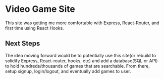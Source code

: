 # Video Game Site

This site was getting me more comfortable with Express, React-Router, and first time using React Hooks.

## Next Steps

The idea moving forward would be to potentially use this site(or rebuild to solidify Express, React-router, hooks, etc) and add a database(SQL or API) to hold hundreds/thousands of games that are searchable. From there, setup signup, login/logout, and eventually add games to user.
